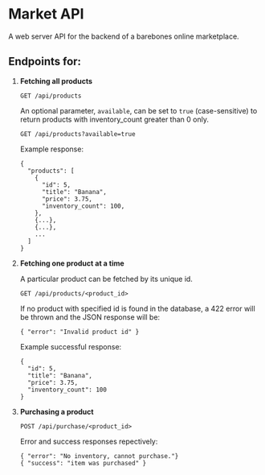 # Market API

A web server API for the backend of a barebones online marketplace.

## Endpoints for:

1. **Fetching all products**
    ```
    GET /api/products
    ```
    An optional parameter, `available`, can be set to `true` (case-sensitive) to return products with inventory_count greater than 0 only.
    ```
    GET /api/products?available=true
    ```
    
    Example response:
    ```
    {
      "products": [
        {
          "id": 5,
          "title": "Banana",
          "price": 3.75,
          "inventory_count": 100,
        },
        {...},
        {...},
        ...
      ]
    }
    ```
2. **Fetching one product at a time**
  
   A particular product can be fetched by its unique id.
   ```
   GET /api/products/<product_id>
   ```
   If no product with specified id is found in the database, a 422 error will be thrown and the JSON response will be:
   ```
   { "error": "Invalid product id" }
   ``` 
   Example successful response:
   ```
   {
     "id": 5,
     "title": "Banana",
     "price": 3.75,
     "inventory_count": 100
   }
   ```
3. **Purchasing a product**
   ```
   POST /api/purchase/<product_id>
   ```
   Error and success responses repectively:
   ```
   { "error": "No inventory, cannot purchase."}
   { "success": "item was purchased" }
   ```
